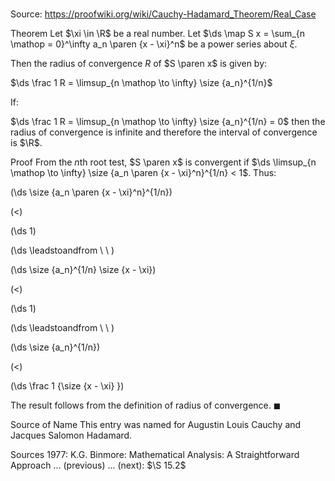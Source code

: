 # 

Source: https://proofwiki.org/wiki/Cauchy-Hadamard_Theorem/Real_Case



Theorem
Let $\xi \in \R$ be a real number.
Let $\ds \map S x = \sum_{n \mathop = 0}^\infty a_n \paren {x - \xi}^n$ be a power series about $\xi$.

Then the radius of convergence $R$ of $S \paren x$ is given by:

$\ds \frac 1 R = \limsup_{n \mathop \to \infty} \size {a_n}^{1/n}$

If:

$\ds \frac 1 R = \limsup_{n \mathop \to \infty} \size {a_n}^{1/n} = 0$
then the radius of convergence is infinite and therefore the interval of convergence is $\R$.


Proof
From the $n$th root test, $S \paren x$ is convergent if $\ds \limsup_{n \mathop \to \infty} \size {a_n \paren {x - \xi}^n}^{1/n} < 1$.
Thus:














\(\ds \size {a_n \paren {x - \xi}^n}^{1/n}\)

\(<\)







\(\ds 1\)














\(\ds \leadstoandfrom \ \ \)





\(\ds \size {a_n}^{1/n} \size {x - \xi}\)

\(<\)







\(\ds 1\)














\(\ds \leadstoandfrom \ \ \)





\(\ds \size {a_n}^{1/n}\)

\(<\)







\(\ds \frac 1 {\size {x - \xi} }\)









The result follows from the definition of radius of convergence.
$\blacksquare$


Source of Name
This entry was named for Augustin Louis Cauchy and Jacques Salomon Hadamard.


Sources
1977: K.G. Binmore: Mathematical Analysis: A Straightforward Approach ... (previous) ... (next): $\S 15.2$




